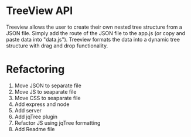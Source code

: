 TreeView API
============

Treeview allows the user to create their own nested tree structure from a JSON file. Simply add the route of the JSON file to the app.js (or copy and paste data into "data.js"). Treeview formats the data into a dynamic tree structure with drag and drop functionality.


Refactoring
===========
1. Move JSON to separate file
2. Move JS to seaparate file
3. Move CSS to seaparate file
4. Add express and node
5. Add server
6. Add jqTree plugin
7. Refactor JS using jqTree formatting
8. Add Readme file
